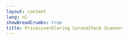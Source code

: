 ```yaml
---
layout: content
lang: nl
showBreadCrumbs: true
title: Privacyverklaring CoronaCheck Scanner
---
```

